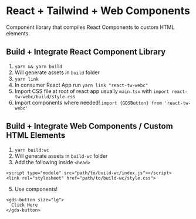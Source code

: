 # React + Tailwind + Web Components

Component library that compiles React Components to custom HTML elements.

## Build + Integrate React Component Library
1. `yarn && yarn build`
2. Will generate assets in `build` folder
3. `yarn link`
4. In consumer React App run `yarn link "react-tw-webc"`
5. Import CSS file at root of react app usually `main.tsx` with `import react-tw-webc/build/style.css`
6. Import components where needed! `import {GDSButton} from 'react-tw-webc'`


## Build + Integrate  Web Components / Custom HTML Elements
1. `yarn build:wc`
2. Will generate assets in `build-wc` folder
3. Add the following inside `<head>`
```
<script type="module" src="path/to/build-wc/index.js"></script>
<link rel="stylesheet" href="path/to/build-wc/style.css">
```
5. Use components! 
```
<gds-button size="lg">
  Click Here
</gds-button>
```